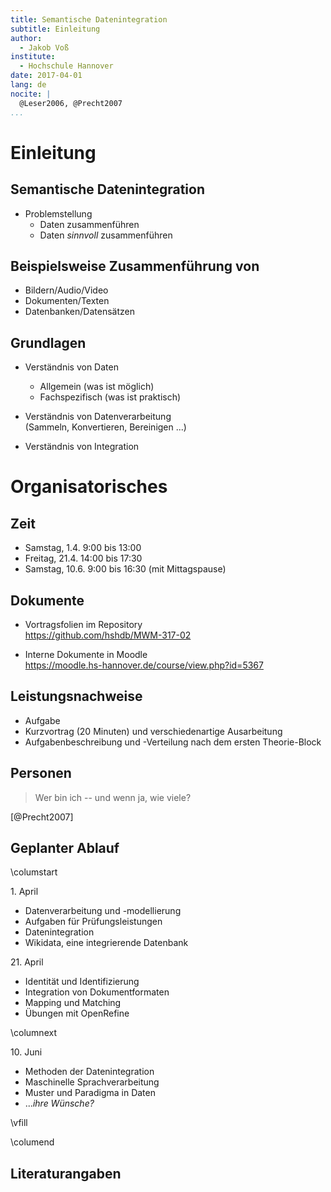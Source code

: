 ```yaml
---
title: Semantische Datenintegration
subtitle: Einleitung
author: 
  - Jakob Voß
institute:
  - Hochschule Hannover
date: 2017-04-01
lang: de
nocite: |
  @Leser2006, @Precht2007
...
```


# Einleitung

## Semantische Datenintegration

* Problemstellung
    * Daten zusammenführen
    * Daten *sinnvoll* zusammenführen

## Beispielsweise Zusammenführung von

* Bildern/Audio/Video
* Dokumenten/Texten
* Datenbanken/Datensätzen

## Grundlagen

* Verständnis von Daten
    * Allgemein (was ist möglich)
    * Fachspezifisch (was ist praktisch)

* Verständnis von Datenverarbeitung\
  (Sammeln, Konvertieren, Bereinigen ...)

* Verständnis von Integration

# Organisatorisches

## Zeit

* Samstag, 1.4. 9:00 bis 13:00
* Freitag, 21.4. 14:00 bis 17:30
* Samstag, 10.6. 9:00 bis 16:30 (mit Mittagspause)

## Dokumente

* Vortragsfolien im Repository\
  <https://github.com/hshdb/MWM-317-02>

* Interne Dokumente in Moodle\
  <https://moodle.hs-hannover.de/course/view.php?id=5367>

## Leistungsnachweise

* Aufgabe 
* Kurzvortrag (20 Minuten) und verschiedenartige Ausarbeitung
* Aufgabenbeschreibung und -Verteilung nach dem ersten Theorie-Block

## Personen

> Wer bin ich -- und wenn ja, wie viele?

[@Precht2007]

## Geplanter Ablauf

\columstart

1\. April

* Datenverarbeitung und -modellierung
* Aufgaben für Prüfungsleistungen 
* Datenintegration
* Wikidata, eine integrierende Datenbank

21\. April

* Identität und Identifizierung
* Integration von Dokumentformaten
* Mapping und Matching
* Übungen mit OpenRefine

\columnext

10\. Juni

* Methoden der Datenintegration
* Maschinelle Sprachverarbeitung
* Muster und Paradigma in Daten
* ...*ihre Wünsche?*

\vfill
 
\columend

## Literaturangaben
